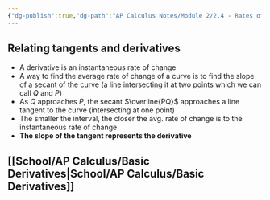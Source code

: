```yaml
---
{"dg-publish":true,"dg-path":"AP Calculus Notes/Module 2/2.4 - Rates of Change and Tangent Lines.md","permalink":"/ap-calculus-notes/module-2/2-4-rates-of-change-and-tangent-lines/","created":"","updated":""}
---
```


## Relating tangents and derivatives
- A derivative is an instantaneous rate of change
- A way to find the average rate of change of a curve is to find the slope of a secant of the curve (a line intersecting it at two points which we can call $Q$ and $P$)
- As $Q$ approaches $P$, the secant $\overline{PQ}$ approaches a line tangent to the curve (intersecting at one point)
- The smaller the interval, the closer the avg. rate of change is to the instantaneous rate of change
- **The slope of the tangent represents the derivative**
## [[School/AP Calculus/Basic Derivatives\|School/AP Calculus/Basic Derivatives]]
